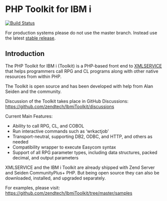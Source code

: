 PHP Toolkit for IBM i 
=====================

[![Build Status](https://travis-ci.org/zendtech/IbmiToolkit.svg?branch=master)](https://travis-ci.org/zendtech/IbmiToolkit)

For production systems please do not use the master branch.  Instead use the latest 
[stable release](https://github.com/zendtech/IbmiToolkit/releases/latest).

Introduction
------------

The PHP Toolkit for IBM i (Toolkit) is a PHP-based front end to [XMLSERVICE](http://www.youngiprofessionals.com/wiki/XMLSERVICE) that helps programmers call RPG and CL programs along with other native resources from within PHP. 

The Toolkit is open source and has been developed with help from Alan Seiden and the community. 

Discussion of the Toolkit takes place in GitHub Discussions:
https://github.com/zendtech/IbmiToolkit/discussions

Current Main Features:

- Ability to call RPG, CL, and COBOL
- Run interactive commands such as ‘wrkactjob’
- Transport-neutral, supporting DB2, ODBC, and HTTP, and others as needed
- Compatibility wrapper to execute Easycom syntax
- Support of all RPG parameter types, including data structures, packed decimal, and output parameters

XMLSERVICE and the IBM i Toolkit are already shipped with Zend Server and Seiden CommunityPlus+ PHP. But being 
open source they can also be downloaded, installed, and upgraded separately.

For examples, please visit:
https://github.com/zendtech/IbmiToolkit/tree/master/samples
